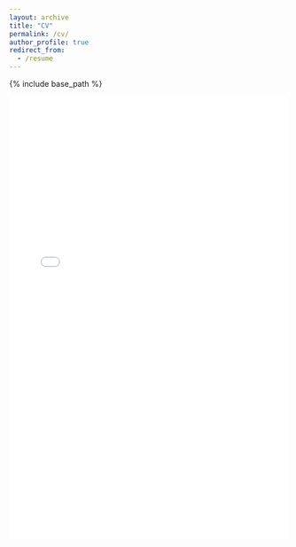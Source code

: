 ```yaml
---
layout: archive
title: "CV"
permalink: /cv/
author_profile: true
redirect_from:
  - /resume
---
```


{% include base_path %}


<embed src="{{ '/files/Curriculum_Vitae.pdf' | relative_url }}" type="application/pdf" width="100%" height="800px" />
